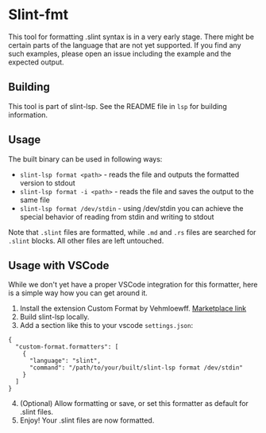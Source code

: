 <!-- Copyright © SixtyFPS GmbH <info@slint.dev> ; SPDX-License-Identifier: GPL-3.0-only OR LicenseRef-Slint-Royalty-free-2.0 OR LicenseRef-Slint-commercial -->

# Slint-fmt

This tool for formatting .slint syntax is in a very early stage.
There might be certain parts of the language that are not yet supported.
If you find any such examples, please open an issue including the example and the expected output.

## Building

This tool is part of slint-lsp. See the README file in `lsp` for building information.

## Usage

The built binary can be used in following ways:

- `slint-lsp format <path>` - reads the file and outputs the formatted version to stdout
- `slint-lsp format -i <path>` - reads the file and saves the output to the same file
- `slint-lsp format /dev/stdin` - using /dev/stdin you can achieve the special behavior
  of reading from stdin and writing to stdout

Note that `.slint` files are formatted, while `.md` and `.rs` files are searched for `.slint` blocks.
All other files are left untouched.

## Usage with VSCode

While we don't yet have a proper VSCode integration for this formatter,
here is a simple way how you can get around it.

1. Install the extension Custom Format by Vehmloewff. [Marketplace link](https://marketplace.visualstudio.com/items?itemName=Vehmloewff.custom-format)
2. Build slint-lsp locally.
3. Add a section like this to your vscode `settings.json`:
```
{
  "custom-format.formatters": [
    {
      "language": "slint",
      "command": "/path/to/your/built/slint-lsp format /dev/stdin"
    }
  ]
}
```
4. (Optional) Allow formatting or save, or set this formatter as default for .slint files.
5. Enjoy! Your .slint files are now formatted.
